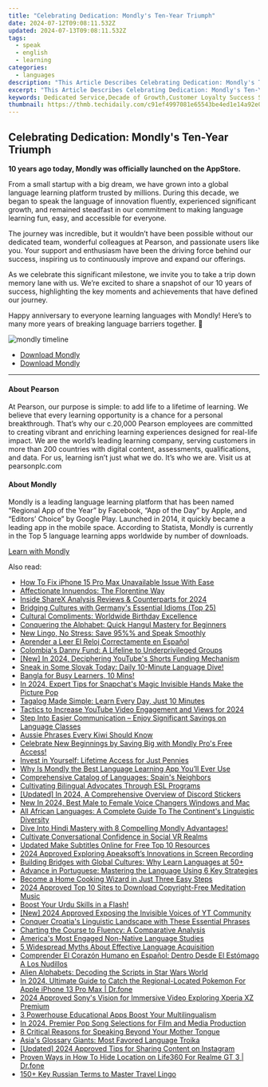 ```yaml
---
title: "Celebrating Dedication: Mondly's Ten-Year Triumph"
date: 2024-07-12T09:08:11.532Z
updated: 2024-07-13T09:08:11.532Z
tags:
  - speak
  - english
  - learning
categories:
  - languages
description: "This Article Describes Celebrating Dedication: Mondly's Ten-Year Triumph"
excerpt: "This Article Describes Celebrating Dedication: Mondly's Ten-Year Triumph"
keywords: Dedicated Service,Decade of Growth,Customer Loyalty Success Stories,Ten-Year Milestone Achievements,Professionalism and Commitment Excellence,Service Quality Over Time,Innovative Ten-Year Business Journey
thumbnail: https://thmb.techidaily.com/c91ef4997081e65543be4ed1e14a92e0b1b11ea3fa4aac3ca09a237127556c70.png
---
```


## Celebrating Dedication: Mondly's Ten-Year Triumph

 **10 years ago today, Mondly was officially launched on the AppStore.**

 From a small startup with a big dream, we have grown into a global language learning platform trusted by millions. During this decade, we began to speak the language of innovation fluently, experienced significant growth, and remained steadfast in our commitment to making language learning fun, easy, and accessible for everyone.

 The journey was incredible, but it wouldn’t have been possible without our dedicated team, wonderful colleagues at Pearson, and passionate users like you. Your support and enthusiasm have been the driving force behind our success, inspiring us to continuously improve and expand our offerings.

 As we celebrate this significant milestone, we invite you to take a trip down memory lane with us. We’re excited to share a snapshot of our 10 years of success, highlighting the key moments and achievements that have defined our journey.

 Happy anniversary to everyone learning languages with Mondly! Here’s to many more years of breaking language barriers together. 🥂

![mondly timeline](https://i.imgur.com/bHiM6wz.jpeg "Celebrating A Decade Of Mondly 2")

* [Download Mondly](https://www.facebook.com/sharer/sharer.php?u=https%3A%2F%2Fwww.mondly.com%2Fblog%2Fdecade-of-mondly%2F&t=Celebrating+A+Decade+of+Mondly "Share on Facebook")
* [Download Mondly](https://shop.mondly.com/affiliate.php?ACCOUNT=ATISTUDI&AFFILIATE=108875&PATH=https://www.mondly.com?AFFILIATE=108875)

---

#### **About Pearson**

 At Pearson, our purpose is simple: to add life to a lifetime of learning. We believe that every learning opportunity is a chance for a personal breakthrough. That’s why our c.20,000 Pearson employees are committed to creating vibrant and enriching learning experiences designed for real-life impact. We are the world’s leading learning company, serving customers in more than 200 countries with digital content, assessments, qualifications, and data. For us, learning isn’t just what we do. It’s who we are. Visit us at pearsonplc.com

#### **About Mondly**

 Mondly is a leading language learning platform that has been named “Regional App of the Year” by Facebook, “App of the Day” by Apple, and “Editors’ Choice” by Google Play. Launched in 2014, it quickly became a leading app in the mobile space. According to Statista, Mondly is currently in the Top 5 language learning apps worldwide by number of downloads.

[Learn with Mondly](https://adjt.mondly.com/5ixfg4k?campaign=blog-post-id-10197&fallback=https%3A%2F%2Fapp.mondly.com%3Futm%5Fmedium%3Dblog%5Fblog-post-id-10197%26utm%5Fsource%3Dblog-post-id-10197&redirect%5Fmacos=https%3A%2F%2Fapp.mondly.com%3Futm%5Fmedium%3Dblog%5Fblog-post-id-10197%26utm%5Fsource%3Dblog-post-id-10197&redirect%5Fandroid=https%3A%2F%2Fplay.google.com%2Fstore%2Fapps%2Fdetails%3Fid%3Dcom.atistudios.mondly.languages%3Futm%5Fmedium%3Dblog%5Fblog-post-id-10197%26utm%5Fsource%3Dblog-post-id-10197&redirect%5Fios=https%3A%2F%2Fapps.apple.com%2Fapp%2Fapple-store%2Fid987873536%3Fpt%3D78954800%26ct%3Dblog-post-id-10197%26mt%3D8 "Learn with Mondly")

<ins class="adsbygoogle"
     style="display:block"
     data-ad-format="autorelaxed"
     data-ad-client="ca-pub-7571918770474297"
     data-ad-slot="1223367746"></ins>



<ins class="adsbygoogle"
     style="display:block"
     data-ad-client="ca-pub-7571918770474297"
     data-ad-slot="8358498916"
     data-ad-format="auto"
     data-full-width-responsive="true"></ins>



<span class="atpl-alsoreadstyle">Also read:</span>
<div><ul>
<li><a href="https://ios-unlock.techidaily.com/how-to-fix-iphone-15-pro-max-unavailable-issue-with-ease-by-drfone-ios/"><u>How To Fix iPhone 15 Pro Max Unavailable Issue With Ease</u></a></li>
<li><a href="https://mondly-stories.techidaily.com/affectionate-innuendos-the-florentine-way/"><u>Affectionate Innuendos: The Florentine Way</u></a></li>
<li><a href="https://visual-screen-recording.techidaily.com/inside-sharex-analysis-reviews-and-counterparts-for-2024/"><u>Inside ShareX Analysis  Reviews & Counterparts for 2024</u></a></li>
<li><a href="https://mondly-stories.techidaily.com/bridging-cultures-with-germanys-essential-idioms-top-25/"><u>Bridging Cultures with Germany's Essential Idioms (Top 25)</u></a></li>
<li><a href="https://mondly-stories.techidaily.com/cultural-compliments-worldwide-birthday-excellence/"><u>Cultural Compliments: Worldwide Birthday Excellence</u></a></li>
<li><a href="https://mondly-stories.techidaily.com/conquering-the-alphabet-quick-hangul-mastery-for-beginners/"><u>Conquering the Alphabet: Quick Hangul Mastery for Beginners</u></a></li>
<li><a href="https://mondly-stories.techidaily.com/1719581758148-new-lingo-no-stress-save-95-and-speak-smoothly/"><u>New Lingo, No Stress: Save 95%% and Speak Smoothly</u></a></li>
<li><a href="https://mondly-stories.techidaily.com/aprender-a-leer-el-reloj-correctamente-en-espanol/"><u>Aprender a Leer El Reloj Correctamente en Espaňol</u></a></li>
<li><a href="https://mondly-stories.techidaily.com/colombias-danny-fund-a-lifeline-to-underprivileged-groups/"><u>Colombia's Danny Fund: A Lifeline to Underprivileged Groups</u></a></li>
<li><a href="https://facebook-record-videos.techidaily.com/new-in-2024-deciphering-youtubes-shorts-funding-mechanism/"><u>[New] In 2024, Deciphering YouTube's Shorts Funding Mechanism</u></a></li>
<li><a href="https://mondly-stories.techidaily.com/1719576409380-sneak-in-some-slovak-today-daily-10-minute-language-dive/"><u>Sneak in Some Slovak Today: Daily 10-Minute Language Dive!</u></a></li>
<li><a href="https://mondly-stories.techidaily.com/bangla-for-busy-learners-10-mins/"><u>Bangla for Busy Learners, 10 Mins!</u></a></li>
<li><a href="https://snapchat-videos.techidaily.com/in-2024-expert-tips-for-snapchats-magic-invisible-hands-make-the-picture-pop/"><u>In 2024, Expert Tips for Snapchat's Magic  Invisible Hands Make the Picture Pop</u></a></li>
<li><a href="https://mondly-stories.techidaily.com/1719578958498-tagalog-made-simple-learn-every-day-just-10-minutes/"><u>Tagalog Made Simple: Learn Every Day, Just 10 Minutes</u></a></li>
<li><a href="https://facebook-record-videos.techidaily.com/tactics-to-increase-youtube-video-engagement-and-views-for-2024/"><u>Tactics to Increase YouTube Video Engagement and Views for 2024</u></a></li>
<li><a href="https://mondly-stories.techidaily.com/1719579320591-step-into-easier-communication-enjoy-significant-savings-on-language-classes/"><u>Step Into Easier Communication – Enjoy Significant Savings on Language Classes</u></a></li>
<li><a href="https://mondly-stories.techidaily.com/aussie-phrases-every-kiwi-should-know/"><u>Aussie Phrases Every Kiwi Should Know</u></a></li>
<li><a href="https://mondly-stories.techidaily.com/1719578479086-celebrate-new-beginnings-by-saving-big-with-mondly-pros-free-access/"><u>Celebrate New Beginnings by Saving Big with Mondly Pro's Free Access!</u></a></li>
<li><a href="https://mondly-stories.techidaily.com/1719581435720-invest-in-yourself-lifetime-access-for-just-pennies/"><u>Invest in Yourself: Lifetime Access for Just Pennies</u></a></li>
<li><a href="https://mondly-stories.techidaily.com/1719578544923-why-is-mondly-the-best-language-learning-app-youll-ever-use/"><u>Why Is Mondly the Best Language Learning App You’ll Ever Use</u></a></li>
<li><a href="https://mondly-stories.techidaily.com/comprehensive-catalog-of-languages-spains-neighbors/"><u>Comprehensive Catalog of Languages: Spain's Neighbors</u></a></li>
<li><a href="https://mondly-stories.techidaily.com/cultivating-bilingual-advocates-through-esl-programs/"><u>Cultivating Bilingual Advocates Through ESL Programs</u></a></li>
<li><a href="https://discord-videos.techidaily.com/updated-in-2024-a-comprehensive-overview-of-discord-stickers/"><u>[Updated] In 2024, A Comprehensive Overview of Discord Stickers</u></a></li>
<li><a href="https://audio-editing.techidaily.com/new-in-2024-best-male-to-female-voice-changers-windows-and-mac/"><u>New In 2024, Best Male to Female Voice Changers Windows and Mac</u></a></li>
<li><a href="https://mondly-stories.techidaily.com/all-african-languages-a-complete-guide-to-the-continents-linguistic-diversity/"><u>All African Languages: A Complete Guide To The Continent's Linguistic Diversity</u></a></li>
<li><a href="https://mondly-stories.techidaily.com/1719579212463-dive-into-hindi-mastery-with-8-compelling-mondly-advantages/"><u>Dive Into Hindi Mastery with 8 Compelling Mondly Advantages!</u></a></li>
<li><a href="https://mondly-stories.techidaily.com/cultivate-conversational-confidence-in-social-vr-realms/"><u>Cultivate Conversational Confidence in Social VR Realms</u></a></li>
<li><a href="https://ai-video-apps.techidaily.com/updated-make-subtitles-online-for-free-top-10-resources/"><u>Updated Make Subtitles Online for Free Top 10 Resources</u></a></li>
<li><a href="https://screen-recording.techidaily.com/2024-approved-exploring-apeaksofts-innovations-in-screen-recording/"><u>2024 Approved  Exploring Apeaksoft’s Innovations in Screen Recording</u></a></li>
<li><a href="https://mondly-stories.techidaily.com/building-bridges-with-global-cultures-why-learn-languages-at-50plus/"><u>Building Bridges with Global Cultures: Why Learn Languages at 50+</u></a></li>
<li><a href="https://mondly-stories.techidaily.com/advance-in-portuguese-mastering-the-language-using-6-key-strategies/"><u>Advance in Portuguese: Mastering the Language Using 6 Key Strategies</u></a></li>
<li><a href="https://mondly-stories.techidaily.com/1719578590735-become-a-home-cooking-wizard-in-just-three-easy-steps/"><u>Become a Home Cooking Wizard in Just Three Easy Steps</u></a></li>
<li><a href="https://extra-lessons.techidaily.com/2024-approved-top-10-sites-to-download-copyright-free-meditation-music/"><u>2024 Approved  Top 10 Sites to Download Copyright-Free Meditation Music</u></a></li>
<li><a href="https://mondly-stories.techidaily.com/1719578514739-boost-your-urdu-skills-in-a-flash/"><u>Boost Your Urdu Skills in a Flash!</u></a></li>
<li><a href="https://article-helps.techidaily.com/new-2024-approved-exposing-the-invisible-voices-of-yt-community/"><u>[New] 2024 Approved  Exposing the Invisible Voices of YT Community</u></a></li>
<li><a href="https://mondly-stories.techidaily.com/1719581340946-conquer-croatias-linguistic-landscape-with-these-essential-phrases/"><u>Conquer Croatia's Linguistic Landscape with These Essential Phrases</u></a></li>
<li><a href="https://mondly-stories.techidaily.com/charting-the-course-to-fluency-a-comparative-analysis/"><u>Charting the Course to Fluency: A Comparative Analysis</u></a></li>
<li><a href="https://mondly-stories.techidaily.com/americas-most-engaged-non-native-language-studies/"><u>America's Most Engaged Non-Native Language Studies</u></a></li>
<li><a href="https://mondly-stories.techidaily.com/5-widespread-myths-about-effective-language-acquisition/"><u>5 Widespread Myths About Effective Language Acquisition</u></a></li>
<li><a href="https://mondly-stories.techidaily.com/comprender-el-corazon-humano-en-espanol-dentro-desde-el-estomago-a-los-nudillos/"><u>Comprender El Corazón Humano en Español: Dentro Desde El Estómago A Los Nudillos</u></a></li>
<li><a href="https://mondly-stories.techidaily.com/alien-alphabets-decoding-the-scripts-in-star-wars-world/"><u>Alien Alphabets: Decoding the Scripts in Star Wars World</u></a></li>
<li><a href="https://ios-pokemon-go.techidaily.com/in-2024-ultimate-guide-to-catch-the-regional-located-pokemon-for-apple-iphone-13-pro-max-drfone-by-drfone-virtual-ios/"><u>In 2024, Ultimate Guide to Catch the Regional-Located Pokemon For Apple iPhone 13 Pro Max | Dr.fone</u></a></li>
<li><a href="https://extra-support.techidaily.com/2024-approved-sonys-vision-for-immersive-video-exploring-xperia-xz-premium/"><u>2024 Approved  Sony's Vision for Immersive Video  Exploring Xperia XZ Premium</u></a></li>
<li><a href="https://mondly-stories.techidaily.com/3-powerhouse-educational-apps-boost-your-multilingualism/"><u>3 Powerhouse Educational Apps Boost Your Multilingualism</u></a></li>
<li><a href="https://audio-shaping.techidaily.com/in-2024-premier-pop-song-selections-for-film-and-media-production/"><u>In 2024, Premier Pop Song Selections for Film and Media Production</u></a></li>
<li><a href="https://mondly-stories.techidaily.com/8-critical-reasons-for-speaking-beyond-your-mother-tongue/"><u>8 Critical Reasons for Speaking Beyond Your Mother Tongue</u></a></li>
<li><a href="https://mondly-stories.techidaily.com/asias-glossary-giants-most-favored-language-troika/"><u>Asia's Glossary Giants: Most Favored Language Troika</u></a></li>
<li><a href="https://instagram-videos.techidaily.com/updated-2024-approved-tips-for-sharing-content-on-instagram/"><u>[Updated] 2024 Approved  Tips for Sharing Content on Instagram</u></a></li>
<li><a href="https://location-social.techidaily.com/proven-ways-in-how-to-hide-location-on-life360-for-realme-gt-3-drfone-by-drfone-virtual-android/"><u>Proven Ways in How To Hide Location on Life360 For Realme GT 3 | Dr.fone</u></a></li>
<li><a href="https://mondly-stories.techidaily.com/150plus-key-russian-terms-to-master-travel-lingo/"><u>150+ Key Russian Terms to Master Travel Lingo</u></a></li>
</ul></div>
